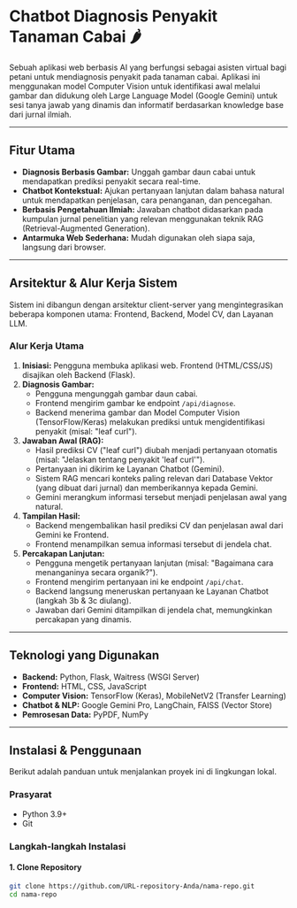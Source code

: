 # Chatbot Diagnosis Penyakit Tanaman Cabai 🌶️

Sebuah aplikasi web berbasis AI yang berfungsi sebagai asisten virtual bagi petani untuk mendiagnosis penyakit pada tanaman cabai. Aplikasi ini menggunakan model Computer Vision untuk identifikasi awal melalui gambar dan didukung oleh Large Language Model (Google Gemini) untuk sesi tanya jawab yang dinamis dan informatif berdasarkan knowledge base dari jurnal ilmiah.

---

## Fitur Utama

- **Diagnosis Berbasis Gambar:** Unggah gambar daun cabai untuk mendapatkan prediksi penyakit secara real-time.
- **Chatbot Kontekstual:** Ajukan pertanyaan lanjutan dalam bahasa natural untuk mendapatkan penjelasan, cara penanganan, dan pencegahan.
- **Berbasis Pengetahuan Ilmiah:** Jawaban chatbot didasarkan pada kumpulan jurnal penelitian yang relevan menggunakan teknik RAG (Retrieval-Augmented Generation).
- **Antarmuka Web Sederhana:** Mudah digunakan oleh siapa saja, langsung dari browser.

---

## Arsitektur & Alur Kerja Sistem

Sistem ini dibangun dengan arsitektur client-server yang mengintegrasikan beberapa komponen utama: Frontend, Backend, Model CV, dan Layanan LLM.

### Alur Kerja Utama

1. **Inisiasi:** Pengguna membuka aplikasi web. Frontend (HTML/CSS/JS) disajikan oleh Backend (Flask).
2. **Diagnosis Gambar:**
   - Pengguna mengunggah gambar daun cabai.
   - Frontend mengirim gambar ke endpoint `/api/diagnose`.
   - Backend menerima gambar dan Model Computer Vision (TensorFlow/Keras) melakukan prediksi untuk mengidentifikasi penyakit (misal: "leaf curl").
3. **Jawaban Awal (RAG):**
   - Hasil prediksi CV ("leaf curl") diubah menjadi pertanyaan otomatis (misal: "Jelaskan tentang penyakit 'leaf curl'").
   - Pertanyaan ini dikirim ke Layanan Chatbot (Gemini).
   - Sistem RAG mencari konteks paling relevan dari Database Vektor (yang dibuat dari jurnal) dan memberikannya kepada Gemini.
   - Gemini merangkum informasi tersebut menjadi penjelasan awal yang natural.
4. **Tampilan Hasil:**
   - Backend mengembalikan hasil prediksi CV dan penjelasan awal dari Gemini ke Frontend.
   - Frontend menampilkan semua informasi tersebut di jendela chat.
5. **Percakapan Lanjutan:**
   - Pengguna mengetik pertanyaan lanjutan (misal: "Bagaimana cara menanganinya secara organik?").
   - Frontend mengirim pertanyaan ini ke endpoint `/api/chat`.
   - Backend langsung meneruskan pertanyaan ke Layanan Chatbot (langkah 3b & 3c diulang).
   - Jawaban dari Gemini ditampilkan di jendela chat, memungkinkan percakapan yang dinamis.

---

## Teknologi yang Digunakan

- **Backend:** Python, Flask, Waitress (WSGI Server)
- **Frontend:** HTML, CSS, JavaScript
- **Computer Vision:** TensorFlow (Keras), MobileNetV2 (Transfer Learning)
- **Chatbot & NLP:** Google Gemini Pro, LangChain, FAISS (Vector Store)
- **Pemrosesan Data:** PyPDF, NumPy

---

## Instalasi & Penggunaan

Berikut adalah panduan untuk menjalankan proyek ini di lingkungan lokal.

### Prasyarat

- Python 3.9+
- Git

### Langkah-langkah Instalasi

#### 1. Clone Repository

```bash
git clone https://github.com/URL-repository-Anda/nama-repo.git
cd nama-repo
